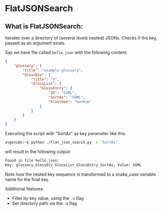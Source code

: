 FlatJSONSearch
=====


## What is FlatJSONSearch:

Iterates over a directory of (several levels nested) JSONs. Checks if the key, passed as an argument exists.

Say we have file called `hello.json` with the following content:
```json
{
    "glossary": {
        "title": "example glossary",
		"GlossDiv": {
            "title": "S",
			"GlossList": {
                "GlossEntry": {
                    "ID": "SGML",
					"SortAs": "SGML",
					"GlossSee": "markup"
                }
            }
        }
    }
}
```
Executing the script with "SortAs" as key parameter like this:

```bash
evgeni@x:~$ python ./flat_json_search.py -k "SortAs"
```
will result in the following output:
```bash
Found in file hello.json:
Key: glossary_GlossDiv_GlossList_GlossEntry_SortAs, Value: SGML

```
Note how the nested key sequence is transformed to a snake_case variable name for the final key.

Additional features:
* Filter by key value, using the `-v` flag
* Set directory path via the `-d` flag